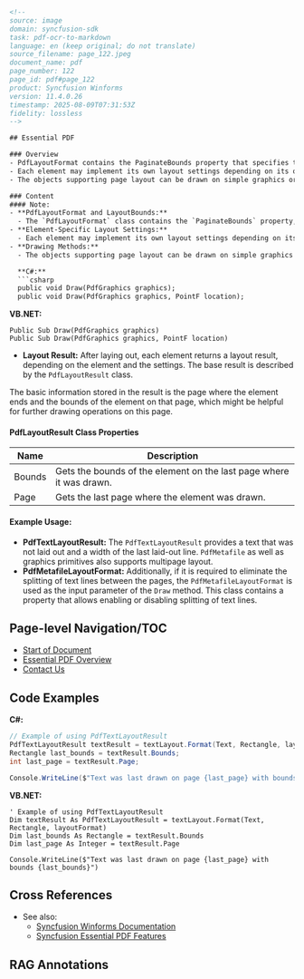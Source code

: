 ```html
<!-- 
source: image
domain: syncfusion-sdk
task: pdf-ocr-to-markdown
language: en (keep original; do not translate)
source_filename: page_122.jpeg
document_name: pdf
page_number: 122
page_id: pdf#page_122
product: Syncfusion Winforms
version: 11.4.0.26
timestamp: 2025-08-09T07:31:53Z
fidelity: lossless
-->

## Essential PDF

### Overview
- PdfLayoutFormat contains the PaginateBounds property that specifies the bounds of the element on the pages that follows. If this property is set, the element will use it for laying out the next pages; otherwise, the element will be laid out according to the bounds used on the first page (layoutRectangle parameter or calculated as mentioned above), but with the Y coordinate set to zero (0).
- Each element may implement its own layout settings depending on its own structure and specifications.
- The objects supporting page layout can be drawn on simple graphics or by using the provided methods.

### Content
#### Note:
- **PdfLayoutFormat and LayoutBounds:**
  - The `PdfLayoutFormat` class contains the `PaginateBounds` property, which specifies the bounds of the element on the pages that follow. If this property is set, the element will use it for laying out the next pages. Otherwise, the element will be laid out according to the bounds used on the first page (layoutRectangle parameter or calculated as mentioned above), but with the Y coordinate set to zero (0).
- **Element-Specific Layout Settings:**
  - Each element may implement its own layout settings depending on its structure and specifications.
- **Drawing Methods:**
  - The objects supporting page layout can be drawn on simple graphics or by using the following methods:

  **C#:**
  ```csharp
  public void Draw(PdfGraphics graphics);
  public void Draw(PdfGraphics graphics, PointF location);
  ```

  **VB.NET:**
  ```vb.net
  Public Sub Draw(PdfGraphics graphics)
  Public Sub Draw(PdfGraphics graphics, PointF location)
  ```

- **Layout Result:**
  After laying out, each element returns a layout result, depending on the element and the settings. The base result is described by the `PdfLayoutResult` class.

The basic information stored in the result is the page where the element ends and the bounds of the element on that page, which might be helpful for further drawing operations on this page.

#### PdfLayoutResult Class Properties

| Name    | Description                                       |
|---------|---------------------------------------------------|
| Bounds  | Gets the bounds of the element on the last page where it was drawn. |
| Page    | Gets the last page where the element was drawn. |

#### Example Usage:
- **PdfTextLayoutResult:**
  The `PdfTextLayoutResult` provides a text that was not laid out and a width of the last laid-out line. `PdfMetafile` as well as graphics primitives also supports multipage layout.
- **PdfMetafileLayoutFormat:**
  Additionally, if it is required to eliminate the splitting of text lines between the pages, the `PdfMetafileLayoutFormat` is used as the input parameter of the `Draw` method. This class contains a property that allows enabling or disabling splitting of text lines.

## Page-level Navigation/TOC
- [Start of Document](#start)
- [Essential PDF Overview](#essentials_pdfoverview)
- [Contact Us](#contact_info)

## Code Examples
**C#:**
```csharp
// Example of using PdfTextLayoutResult
PdfTextLayoutResult textResult = textLayout.Format(Text, Rectangle, layoutFormat);
Rectangle last_bounds = textResult.Bounds;
int last_page = textResult.Page;

Console.WriteLine($"Text was last drawn on page {last_page} with bounds {last_bounds}");
```

**VB.NET:**
```vb.net
' Example of using PdfTextLayoutResult
Dim textResult As PdfTextLayoutResult = textLayout.Format(Text, Rectangle, layoutFormat)
Dim last_bounds As Rectangle = textResult.Bounds
Dim last_page As Integer = textResult.Page

Console.WriteLine($"Text was last drawn on page {last_page} with bounds {last_bounds}")
```

## Cross References
- See also:
  - [Syncfusion Winforms Documentation](https://www.syncfusion.com/documentation/windowsforms/starter-kit)
  - [Syncfusion Essential PDF Features](https://www.syncfusion.com/products/windowsforms/pdf)

## RAG Annotations
<!-- tags: [Syncfusion, WindowsForms, PDF, Layout, PdfLayoutResult, PdfTextLayoutResult] keywords: [PdfLayoutFormat, PaginateBounds, Draw, layoutRectangle, multipage layout, graphics primitives] -->
```